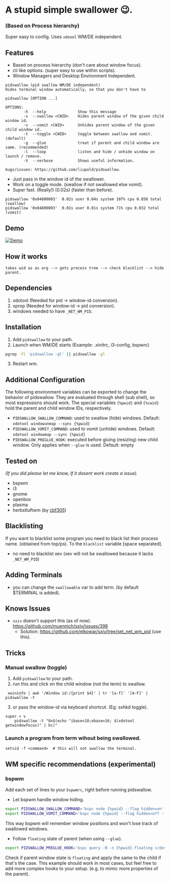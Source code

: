 # A stupid simple swallower 😉.
### (Based on Process hierarchy)

Super easy to config. Uses `xdoool` WM/DE independent.


## Features
* Based on process hierarchy (don't care about window focus).
* cli like options. (super easy to use within scripts).
* Window Managers and Desktop Environment Independent.

```shell
pidswallow (pid swallow WM/DE independent)
Hides terminal window automatically, so that you don't have to

pidswallow [OPTION ...]

OPTIONS:
        -h  --help              Show this message
        -s  --swallow <CWID>    Hides parent window of the given child window id.
        -v  --vomit <CWID>      Unhides parent window of the given child window id.
        -t  --toggle <CWID>     toggle between swallow and vomit. (default)
        -g  --glue              treat if parent and child window are same. (recommended)
        -l  --loop              listen and hide / unhide window on launch / remove.
        -V  --verbose           Shows useful information.

bugs/issues: https://github.com/liupold/pidswallow.
```
* Just pass in the window id of the swallower.
* Work on a toggle mode. (swallow if not swallowed else vomit).
* Super fast. (Really!) (0.02s) (faster than before).

```
pidswallow '0x04800003'  0.02s user 0.04s system 107% cpu 0.058 total (swallow)
pidswallow '0x04800003'  0.01s user 0.01s system 71% cpu 0.032 total (vomit)
```

## Demo

[![Demo](https://yt-embed.herokuapp.com/embed?v=R6A_JHJ7ob8)](https://www.youtube.com/watch?v=R6A_JHJ7ob8 "Demo for pidswallow.")


## How it works

```shell
takes wid as as arg --> gets process tree --> check blacklist --> hide parent.
```
## Dependencies
1) xdotool (Needed for pid -> window-id conversion).
2) xprop (Needed for window-id -> pid conversion).
3) windows needed to have `_NET_WM_PID`.

## Installation
1) Add `pidswallow` to your path.
2) Launch when WM/DE starts (Example: .xinitrc, i3-config, bspwrc)

```bash
pgrep -fl 'pidswallow -gl' || pidswallow -gl
```
3) Restart wm.

## Additional Configuration
The following environment variables can be exported to change the behavior of pidswallow.
They are evaluated through shell (sub shell), so most expressions should work. The special variables `{%pwid}` and `{%cwid}` hold the parent and child window IDs, respectively.

* `PIDSWALLOW_SWALLOW_COMMAND`: used to swallow (hide) windows. Default: `xdotool windowunmap --sync {%pwid}`
* `PIDSWALLOW_VOMIT_COMMAND`: used to vomit (unhide) windows. Default: `xdotool windowmap --sync {%pwid}`
* `PIDSWALLOW_PREGLUE_HOOK`: executed before gluing (resizing) new child window. Only applies when `--glue` is used. Default: empty

## Tested on
*(If you did please let me know, If it dosent work create a issue).*

* bspwm
* i3
* gnome
* openbox
* plasma
* herbstluftwm (by [cbf305](https://github.com/cbf305))

## Blacklisting
If you want to blacklist some program you need to black list their process name. (obtained from top/ps).
To the `blacklist` variable [space separated].

* no need to blacklist xev (xev will not be swallowed because it lacks `_NET_WM_PID`)

## Adding Terminals
* you can change the `swallowable` var to add term. (by default $TERMINAL is added).

## Knows Issues
* `sxiv` doesn't support this (as of now). https://github.com/muennich/sxiv/issues/398
    - Solution: https://github.com/elkowar/sxiv/tree/set_net_wm_pid (use this).

## Tricks
### Manual swallow (toggle)

1) Add `pidswallow` to your path.
2) run this and click on the child window (not the term) to swallow.
```
 xwininfo | awk '/Window id:/{print $4}' | tr '[a-f]' '[A-F]' | pidswallow -t
```
3) or pass the window-id via keyboard shortcut. (Eg: sxhkd toggle).

```
super + v
    pidswallow -t "0x$(echo "ibase=10;obase=16; $(xdotool getwindowfocus)" | bc)"
```

### Launch a program from term wihout being swallowed.
```
setsid -f <command>  # this will not swallow the terminal.
```

## WM specific recommendations (experimental)
### bspwm
Add each set of lines to your `bspwmrc`, right before running pidswallow.
* Let bspwm handle window hiding.

```bash
export PIDSWALLOW_SWALLOW_COMMAND='bspc node {%pwid} --flag hidden=on'
export PIDSWALLOW_VOMIT_COMMAND='bspc node {%pwid} --flag hidden=off -f'
```
This way bspwm will remember window positions and won't lose track of swallowed windows.

* Follow `floating` state of parent (when using `--glue`).

```bash
export PIDSWALLOW_PREGLUE_HOOK='bspc query -N -n {%pwid}.floating >/dev/null && bspc node {%cwid} --state floating'
```
Check if parent window state is `floating` and apply the same to the child if that's the case.
This example should work in most cases, but feel free to add more complex hooks to your setup. (e.g. to mimic more properties of the parent).

